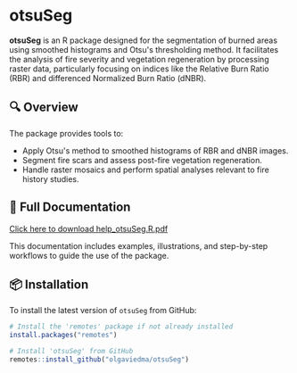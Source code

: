 # otsuSeg

**otsuSeg** is an R package designed for the segmentation of burned areas using smoothed histograms and Otsu's thresholding method. It facilitates the analysis of fire severity and vegetation regeneration by processing raster data, particularly focusing on indices like the Relative Burn Ratio (RBR) and differenced Normalized Burn Ratio (dNBR).

## 🔍 Overview

The package provides tools to:

- Apply Otsu's method to smoothed histograms of RBR and dNBR images.
- Segment fire scars and assess post-fire vegetation regeneration.
- Handle raster mosaics and perform spatial analyses relevant to fire history studies.

## 📘 Full Documentation

[Click here to download help_otsuSeg.R.pdf](https://olgaviedma.github.io/OtsuSeg/help_otsuSeg.R.pdf)


This documentation includes examples, illustrations, and step-by-step workflows to guide the use of the package.

## 📦 Installation

To install the latest version of `otsuSeg` from GitHub:

```r
# Install the 'remotes' package if not already installed
install.packages("remotes")

# Install 'otsuSeg' from GitHub
remotes::install_github("olgaviedma/otsuSeg")

